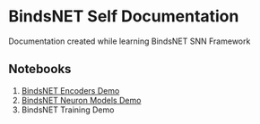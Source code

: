 # BindsNET Self Documentation
Documentation created while learning BindsNET SNN Framework

## Notebooks
1. [BindsNET Encoders Demo](https://github.com/oshears/BindsNet-Self-Documentation/blob/master/BindsNet_Encoder_Demo.ipynb)
2. [BindsNET Neuron Models Demo](https://github.com/oshears/BindsNET-Self-Documentation/blob/master/BindsNET_Neuron_Demo.ipynb)
3. BindsNET Training Demo
